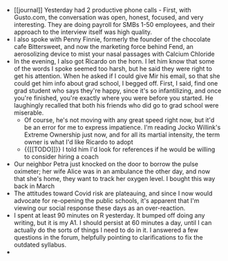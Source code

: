 - [[journal]] Yesterday had 2 productive phone calls - First, with Gusto.com, the conversation was open, honest, focused, and very interesting. They are doing payroll for SMBs 1-50 employees, and their approach to the interview itself was high quality. 
- I also spoke with Penny Finnie, formerly the founder of the chocolate cafe Bittersweet, and now the marketing force behind Fend, an aerosolizing device to mist your nasal passages with Calcium Chloride
- In the evening, I also got Ricardo on the horn. I let him know that some of the words I spoke seemed too harsh, but he said they were right to get his attention. When he asked if I could give Mir his email, so that she could get him info about grad school, I begged off. First, I said, find one grad student who says they're happy, since it's so infantilizing, and once you're finished, you're exactly where you were before you started. He laughingly recalled that both his friends who did go to grad school were miserable.
    - Of course, he's not moving with any great speed right now, but it'd be an error for me to express impatience. I'm reading Jocko Willink's Extreme Ownership just now, and for all its martial intensity, the term owner is what I'd like Ricardo to adopt
    - {{[[TODO]]}} I told him I'd look for references if he would be willing to consider hiring a coach 
- Our neighbor Petra just knocked on the door to borrow the pulse oximeter; her wife Alice was in an ambulance the other day, and now that she's home, they want to track her oxygen level. I bought this way back in March
- The attitudes toward Covid risk are plateauing, and since I now would advocate for re-opening the public schools, it's apparent that I'm viewing our social response these days as an over-reaction. 
- I spent at least 90 minutes on R yesterday. It bumped off doing any writing, but it is my A1. I should persist at 60 minutes a day, until I can actually do the sorts of things I need to do in it. I answered a few questions in the forum, helpfully pointing to clarifications to fix the outdated syllabus.
- 
